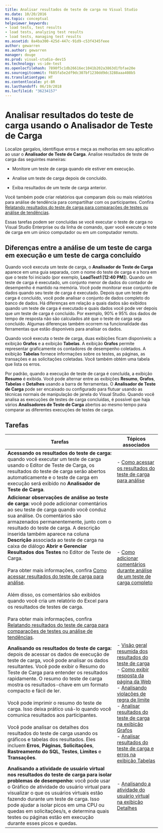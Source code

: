 ```yaml
---
title: Analisar resultados de teste de carga no Visual Studio
ms.date: 10/20/2016
ms.topic: conceptual
helpviewer_keywords:
- load tests, test results
- load tests, analyzing test results
- load tests, managing test results
ms.assetid: 8a4ba300-425d-447c-91d9-c53f4345feee
author: gewarren
ms.author: gewarren
manager: douge
ms.prod: visual-studio-dev15
ms.technology: vs-ide-test
ms.openlocfilehash: 7890f5c1db26616ec1041b202a3863d1fbfae20e
ms.sourcegitcommit: f685fa5e2df9dc307bf1230dd9dc3288aaa408b5
ms.translationtype: HT
ms.contentlocale: pt-BR
ms.lasthandoff: 06/19/2018
ms.locfileid: "36234157"
---
```

# <a name="analyze-load-test-results-using-the-load-test-analyzer"></a>Analisar resultados do teste de carga usando o Analisador de Teste de Carga

Localize gargalos, identifique erros e meça as melhorias em seu aplicativo ao usar o **Analisador de Teste de Carga**. Analise resultados de teste de carga das seguintes maneiras:

-   Monitore um teste de carga quando ele estiver em execução.

-   Analise um teste de carga depois de concluído.

-   Exiba resultados de um teste de carga anterior.

Você também pode criar relatórios que comparam dois ou mais relatórios para análise de tendência para compartilhar com os participantes. Confira [Relatando resultados do teste de carga para comparações de testes ou análise de tendências](../test/compare-load-test-results.md).

Essas tarefas podem ser concluídas se você executar o teste de carga no Visual Studio Enterprise ou da linha de comando, quer você execute o teste de carga em um único computador ou em um computador remoto.

## <a name="differences-between-analyzing-a-running-and-a-completed-load-test"></a>Diferenças entre a análise de um teste de carga em execução e um teste de carga concluído

 Quando você executa um teste de carga, o **Analisador de Teste de Carga** aparece em uma guia separada, com o nome do teste de carga e a hora em que o teste foi iniciado (por exemplo, **LoadTest1 [12:40 PM]**). Quando um teste de carga é executado, um conjunto menor de dados do contador de desempenho é mantido na memória. Você pode monitorar esse conjunto de dados quando seu teste de carga é executado. Depois que um teste de carga é concluído, você pode analisar o conjunto de dados completo do banco de dados. Há diferenças em relação a quais dados são exibidos quando um teste de carga é executado e quais dados você pode ver depois que um teste de carga é concluído. Por exemplo, 90% e 95% dos dados de tempo de resposta não são calculados até que o teste de carga seja concluído. Algumas diferenças também ocorrem na funcionalidade das ferramentas que estão disponíveis para analisar os dados.

 Quando você executa o teste de carga, duas exibições ficam disponíveis: a exibição **Grafos** e a exibição **Tabelas**. A exibição **Grafos** permite representar graficamente os contadores de desempenho coletados. A exibição **Tabelas** fornece informações sobre os testes, as páginas, as transações e as solicitações coletadas. Você também obtém uma tabela que lista os erros.

 Por padrão, quando a execução de teste de carga é concluída, a exibição **Resumo** é exibida. Você pode alternar entre as exibições **Resumo**, **Grafos**, **Tabelas** e **Detalhes** usando a barra de ferramentas. O **Analisador de Teste de Carga** pode ser encaixado ou configurado para flutuar usando as técnicas normais de manipulação de janela do Visual Studio. Quando você analisa as execuções de testes de carga concluídas, é possível que haja vários **Analisadores de Teste de Carga** abertos ao mesmo tempo para comparar as diferentes execuções de testes de carga.

## <a name="tasks"></a>Tarefas

|Tarefas|Tópicos associados|
|-----------|-----------------------|
|**Acessando os resultados do teste de carga:** quando você executar um teste de carga usando o Editor de Teste de Carga, os resultados do teste de carga serão abertos automaticamente e o teste de carga em execução será exibido no **Analisador de Teste de Carga**.|-   [Como acessar os resultados do teste de carga para análise](../test/how-to-access-load-test-results-for-analysis.md)|
|**Adicionar observações de análise ao teste de carga:** você pode adicionar comentários ao seu teste de carga quando você conduz sua análise. Os comentários são armazenados permanentemente, junto com o resultado do teste de carga. A descrição inserida também aparece na coluna **Descrição** associada ao teste de carga na caixa de diálogo **Abrir e Gerenciar Resultados dos Testes** no Editor de Teste de Carga.<br /><br /> Para obter mais informações, confira [Como acessar resultados do teste de carga para análise](../test/how-to-access-load-test-results-for-analysis.md).<br /><br /> Além disso, os comentários são exibidos quando você cria um relatório do Excel para os resultados de testes de carga.<br /><br /> Para obter mais informações, confira [Relatando resultados do teste de carga para comparações de testes ou análise de tendências](../test/compare-load-test-results.md).|-   [Como adicionar comentários durante análise de um teste de carga completo](../test/how-to-add-comments-on-a-completed-load-test.md)|
|**Analisando os resultados do teste de carga:** depois de acessar os dados de execução de teste de carga, você pode analisar os dados resultantes. Você pode exibir o Resumo do Teste de Carga para entender os resultados rapidamente. O resumo do teste de carga mostra os resultados-chave em um formato compacto e fácil de ler.<br /><br /> Você pode imprimir o resumo do teste de carga. Isso deixa prático usá-lo quando você comunica resultados aos participantes.<br /><br /> Você pode analisar os detalhes dos resultados do teste de carga usando os gráficos e tabelas dos resultados. Eles incluem **Erros**, **Páginas**, **Solicitações**, **Rastreamento do SQL**, **Testes**, **Limites** e **Transações**.|-   [Visão geral resumida dos resultados do teste de carga](../test/load-test-results-summary-overview.md)<br />-   [Como exibir resposta da página da Web](../test/how-to-view-web-page-response-time-in-a-load-test.md)<br />-   [Analisando violações de regra de limite](../test/analyze-threshold-rule-violations-in-load-tests.md)<br />-   [Analisar resultados do teste de carga na exibição Grafos](../test/analyze-load-test-results-in-the-graphs-view.md)<br />-   [Analisar resultados do teste de carga e erros na exibição Tabelas](../test/analyze-load-test-results-and-errors-in-the-tables-view.md)|
|**Analisando a atividade de usuário virtual nos resultados do teste de carga para isolar problemas de desempenho:** você pode usar o Gráfico de atividade do usuário virtual para visualizar o que os usuários virtuais estão fazendo durante um teste de carga. Isso pode ajudar a isolar picos em uma CPU ou quedas em solicitações/s, e determina quais testes ou páginas estão em execução durante esses picos e quedas.|-   [Analisando a atividade do usuário virtual na exibição Detalhes](../test/analyze-load-test-virtual-user-activity-in-the-details-view.md)|